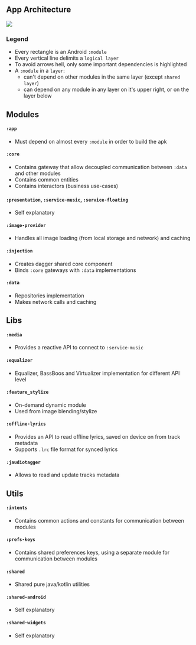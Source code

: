 ## App Architecture

<img src="https://github.com/ologe/canaree-music-player/blob/master/docs/images/app_architecture.jpg">

<br>

### Legend
- Every rectangle is an Android `:module`
- Every vertical line delimits a `logical layer`
- To avoid arrows hell, only some important dependencies is highlighted
- A `:module` in a `layer`:
    - can't depend on other modules in the same layer (except `shared layer`)
    - can depend on any module in any layer on it's upper right, or on the layer below

## Modules

#### `:app`
- Must depend on almost every `:module` in order to build the apk

#### `:core`
- Contains gateway that allow decoupled communication between `:data` and other modules
- Contains common entities
- Contains interactors (business use-cases)

#### `:presentation`, `:service-music`, `:service-floating`
- Self explanatory

#### `:image-provider`
- Handles all image loading (from local storage and network) and caching

#### `:injection`
- Creates dagger shared core component
- Binds `:core` gateways with `:data` implementations 

#### `:data`
- Repositories implementation
- Makes network calls and caching


## Libs

#### `:media`
- Provides a reactive API to connect to `:service-music`

#### `:equalizer`
- Equalizer, BassBoos and Virtualizer implementation for different API level

#### `:feature_stylize`
- On-demand dynamic module
- Used from image blending/stylize

#### `:offline-lyrics`
- Provides an API to read offline lyrics, saved on device on from track metadata
- Supports `.lrc` file format for synced lyrics 

#### `:jaudiotagger`
- Allows to read and update tracks metadata 

## Utils

#### `:intents`
- Contains common actions and constants for communication between modules

#### `:prefs-keys`
- Contains shared preferences keys, using a separate module for communication between modules

#### `:shared`
- Shared pure java/kotlin utilities

#### `:shared-android`
- Self explanatory 

#### `:shared-widgets`
- Self explanatory